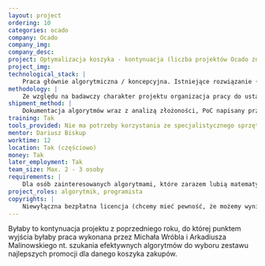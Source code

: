 ```yaml
---
layout: project
ordering: 10
categories: ocado
company: Ocado
company_img:
company_desc:
project: Optymalizacja koszyka - kontynuacja (liczba projektów Ocado zostanie zmniejszona)
project_img:
technological_stack: |
    Praca głównie algorytmiczna / koncepcyjna. Istniejące rozwiązanie (PoC) jest napisane w Javie.
methodology: |
    Ze względu na badawczy charakter projektu organizacja pracy do ustalenia ze studentami.
shipment_method: |
    Dokumentacja algorytmów wraz z analizą złożoności, PoC napisany przy użyciu dowolnego języka programowania, ewentualnie oparcie się na istniejącym rozwiązaniu w Javie.
training: Tak
tools_provided: Nie ma potrzeby korzystania ze specjalistycznego sprzętu
mentor: Dariusz Biskup
worktime: 12
location: Tak (częściowo)
money: Tak
later_employment: Tak
team_size: Max. 2­ - 3 osoby
requirements: |
    Dla osób zainteresowanych algorytmami, które zarazem lubią matematykę, a w szczególności kombinatorykę (projekt niekoniecznie dla informatyków!). Praca nad projektem będzie wymagała zagłębienia się w nietrywialne zagadnienia kombinatoryczne od strony matematycznej i w problemy NP­trudne od strony algorytmicznej. Przed rozpoczęciem projektu chcemy dokonać pewnej prostej weryfikacji kandydatów.
project_roles: algorytmik, programista
copyrights: |
    Niewyłączna bezpłatna licencja (chcemy mieć pewność, że możemy wyniki pracy wykorzystać w naszych projektach)
---
```

Byłaby to kontynuacja projektu z poprzedniego roku, do której punktem wyjścia byłaby praca wykonana przez Michała Wróbla i Arkadiusza Malinowskiego nt. szukania efektywnych algorytmów do wyboru zestawu najlepszych promocji dla danego koszyka zakupów.
